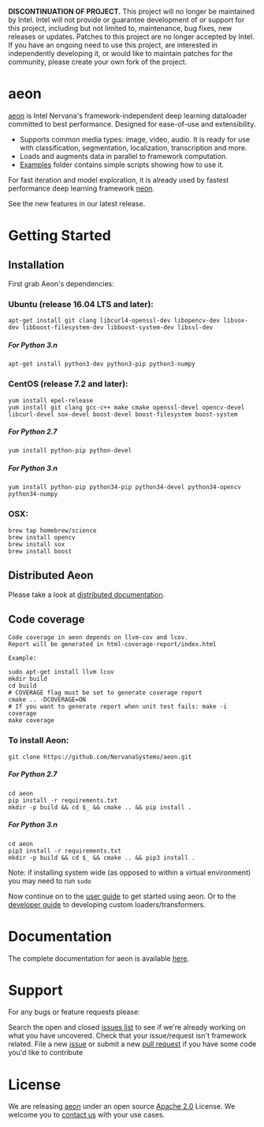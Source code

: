 **DISCONTINUATION OF PROJECT.** This project will no longer be maintained by Intel. Intel will not provide or guarantee development of or support for this project, including but not limited to, maintenance, bug fixes, new releases or updates. Patches to this project are no longer accepted by Intel. If you have an ongoing need to use this project, are interested in independently developing it, or would like to maintain patches for the community, please create your own fork of the project.

# aeon

[aeon](https://github.com/NervanaSystems/aeon) is Intel Nervana's framework-independent deep learning dataloader committed to best performance. Designed for ease-of-use and extensibility.

- Supports common media types: image, video, audio. It is ready for use with classification, segmentation, localization, transcription and more.
- Loads and augments data in parallel to framework computation.
- [Examples](examples) folder contains simple scripts showing how to use it.

For fast iteration and model exploration, it is already used by fastest performance deep learning framework [neon](https://github.com/NervanaSystems/neon).

See the new features in our latest release.

# Getting Started

## Installation

First grab Aeon's dependencies:

### Ubuntu (release 16.04 LTS and later):

    apt-get install git clang libcurl4-openssl-dev libopencv-dev libsox-dev libboost-filesystem-dev libboost-system-dev libssl-dev

##### For Python 3.n

    apt-get install python3-dev python3-pip python3-numpy

### CentOS (release 7.2 and later):

    yum install epel-release
    yum install git clang gcc-c++ make cmake openssl-devel opencv-devel libcurl-devel sox-devel boost-devel boost-filesystem boost-system

##### For Python 2.7

    yum install python-pip python-devel

##### For Python 3.n

    yum install python-pip python34-pip python34-devel python34-opencv python34-numpy

### OSX:

    brew tap homebrew/science
    brew install opencv
    brew install sox
    brew install boost

## Distributed Aeon

Please take a look at [distributed documentation](http://aeon.nervanasys.com/index.html/service.html).

## Code coverage

    Code coverage in aeon depends on llvm-cov and lcov.
    Report will be generated in html-coverage-report/index.html

    Example:

    sudo apt-get install llvm lcov
    mkdir build
    cd build
    # COVERAGE flag must be set to generate coverage report
    cmake .. -DCOVERAGE=ON
    # If you want to generate report when unit test fails: make -i coverage
    make coverage

### To install Aeon:

    git clone https://github.com/NervanaSystems/aeon.git

##### For Python 2.7

    cd aeon
    pip install -r requirements.txt
    mkdir -p build && cd $_ && cmake .. && pip install .

##### For Python 3.n

    cd aeon
    pip3 install -r requirements.txt
    mkdir -p build && cd $_ && cmake .. && pip3 install .

Note: if installing system wide (as opposed to within a virtual environment) you may need to run `sudo`

Now continue on to the [user guide](http://aeon.nervanasys.com/index.html/user_guide.html) to get started using aeon. Or to the
[developer guide](http://aeon.nervanasys.com/index.html/developer_guide.html) to developing custom loaders/transformers.

# Documentation

The complete documentation for aeon is available [here](http://aeon.nervanasys.com).

# Support

For any bugs or feature requests please:

Search the open and closed [issues list](https://github.com/NervanaSystems/aeon/issues) to see if we're already working on what you have uncovered.
Check that your issue/request isn't framework related.
File a new [issue](https://github.com/NervanaSystems/aeon/issues) or submit a new [pull request](https://github.com/NervanaSystems/aeon/pulls) if you have some code you'd like to contribute

# License

We are releasing [aeon](https://github.com/NervanaSystems/aeon) under an open source [Apache 2.0](https://www.apache.org/licenses/LICENSE-2.0) License. We welcome you to [contact us](info@nervanasys.com) with your use cases.
